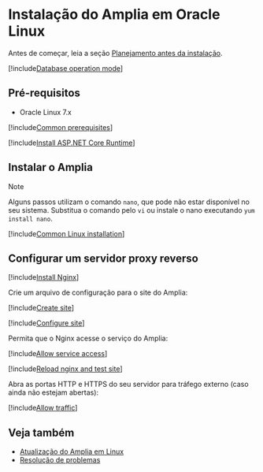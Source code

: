 ﻿# Instalação do Amplia em Oracle Linux

Antes de começar, leia a seção [Planejamento antes da instalação](../index.md#planning).

[!include[Database operation mode](../includes/database-mode.md)]

## Pré-requisitos

* Oracle Linux 7.x

[!include[Common prerequisites](../includes/common-requisites.md)]

[!include[Install ASP.NET Core Runtime](../../../includes/linux/oracle/install-aspnetcore-22.md)]

## Instalar o Amplia

> [!NOTE]
> Alguns passos utilizam o comando `nano`, que pode não estar disponível no seu sistema. Substitua o comando pelo
> `vi` ou instale o nano executando `yum install nano`.

[!include[Common Linux installation](includes/common-linux-install.md)]

## Configurar um servidor proxy reverso

[!include[Install Nginx](../../../includes/linux/oracle/install-nginx.md)]

Crie um arquivo de configuração para o site do Amplia:

[!include[Create site](../../../../../includes/amplia/centos/create-site.md)]

[!include[Configure site](includes/configure-site.md)]

Permita que o Nginx acesse o serviço do Amplia:

[!include[Allow service access](../../../../../includes/linux/centos/allow-service-access.md)]

[!include[Reload nginx and test site](includes/reload-and-test.md)]

Abra as portas HTTP e HTTPS do seu servidor para tráfego externo (caso ainda não estejam abertas):

[!include[Allow traffic](../../../../../includes/linux/centos/allow-http.md)]

## Veja também

* [Atualização do Amplia em Linux](update.md)
* [Resolução de problemas](troubleshoot/index.md)
